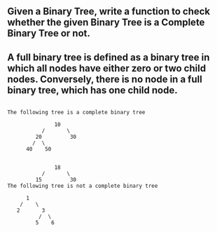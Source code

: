 ## Given a Binary Tree, write a function to check whether the given Binary Tree is a Complete Binary Tree or not.

## A full binary tree is defined as a binary tree in which all nodes have either zero or two child nodes. Conversely, there is no node in a full binary tree, which has one child node.

```

The following tree is a complete binary tree

               10
           /       \  
         20         30  
        /  \       
      40    50  


               18
           /       \  
         15         30  
The following tree is not a complete binary tree

      1
    /    \
   2       3
          /  \   
         5    6
```
